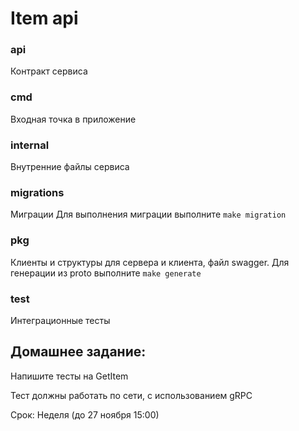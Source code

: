 # Item api

### api

Контракт сервиса

### cmd

Входная точка в приложение

### internal

Внутренние файлы сервиса

### migrations

Миграции Для выполнения миграции выполните `make migration`

### pkg

Клиенты и структуры для сервера и клиента, файл swagger. Для генерации из proto выполните `make generate`

### test

Интеграционные тесты

## Домашнее задание:

Напишите тесты на GetItem

Тест должны работать по сети, с использованием gRPC

Срок: Неделя (до 27 ноября 15:00)
